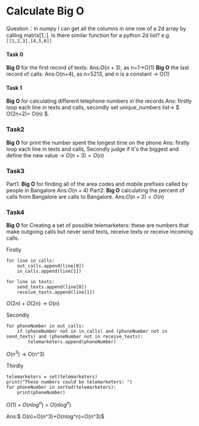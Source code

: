 # Calculate Big O
Question：in numpy I can get all the columns in one row of a 2d array by calling matrix[1,:]. Is there similar function for a python 2d list? e.g. `[[1,2,3],[4,5,6]]`
#### Task 0
**Big O** for the first record of texts:
Ans:$O(n+3)$,   as n=1->O(1)
**Big O** the last record of calls:
Ans:O(n+4), as n=5213, and n is a constant -> O(1)
#### Task 1
**Big O** for calculating different telephone numbers in the records
Ans: firstly loop each line in texts and calls, secondly set unique_numbers list-> $ O(2n+2)=  O(n) $.

### Task2
**Big O** for print the  number spent the longest time on the phone
Ans: firstly loop each line in texts and calls, Secondly judge if it's the biggest and define the new value -> $O(n+3)=O(n)$

### Task3
Part1: **Big O** for finding all of the area codes and mobile prefixes called by people in Bangalore
Ans:$O(n+4)$
Part2:  **Big O** calculating the percent of calls from Bangalore are calls to Bangalore.
Ans:$O(n+2) = O(n)$
### Task4
 **Big O**  for Creating a set of possible telemarketers:
these are numbers that make outgoing calls but never send texts, receive texts or receive incoming calls.

Firstly
```
for line in calls:
    out_calls.append(line[0])
    in_calls.append(line[1])

for line in texts:
    send_texts.append(line[0])
    receive_texts.append(line[1])
```
$O(2n)+O(2n)$ -> O(n)

Secondly
```
for phoneNumber in out_calls:
    if (phoneNumber not in in_calls) and (phoneNumber not in send_texts) and (phoneNumber not in receive_texts):
        telemarketers.append(phoneNumber)
```
$O(n^3)$ -> O(n^3)

Thirdly
```
telemarketers = set(telemarketers)
print("These numbers could be telemarketers: ")
for phoneNumber in sorted(telemarketers):
    print(phoneNumber)
```
$O(1)+O(nlog^n)$ = $O(nlog^n)$

Ans:$ O(n)+O(n^3)+O(nlog^n)=O(n^3)$